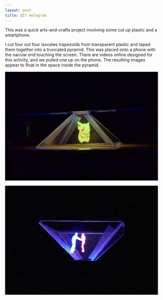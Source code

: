 ```yaml
---
layout: post
title: DIY Hologram
---
```


This was a quick arts-and-crafts project involving some cut up plastic and a smartphone.
<!--more-->
I cut four out four isoceles trapezoids from transparent plastic and taped them together into a truncated pyramid. This was placed onto a phone with the narrow end touching the screen. There are videos online designed for this activity, and we pulled one up on the phone. The resulting images appear to float in the space inside the pyramid.

![hologram 1](/assets/img/hologram1.jpg)

![hologram 2](/assets/img/hologram2.jpg)
